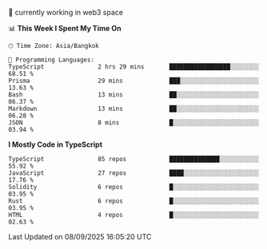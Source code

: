 🔭 currently working in web3 space

<!--START_SECTION:waka-->
📊 **This Week I Spent My Time On** 

```text
🕑︎ Time Zone: Asia/Bangkok

💬 Programming Languages: 
TypeScript               2 hrs 29 mins       █████████████████░░░░░░░░   68.51 % 
Prisma                   29 mins             ███░░░░░░░░░░░░░░░░░░░░░░   13.63 % 
Bash                     13 mins             ██░░░░░░░░░░░░░░░░░░░░░░░   06.37 % 
Markdown                 13 mins             ██░░░░░░░░░░░░░░░░░░░░░░░   06.28 % 
JSON                     8 mins              █░░░░░░░░░░░░░░░░░░░░░░░░   03.94 % 
```

**I Mostly Code in TypeScript** 

```text
TypeScript               85 repos            ██████████████░░░░░░░░░░░   55.92 % 
JavaScript               27 repos            ████░░░░░░░░░░░░░░░░░░░░░   17.76 % 
Solidity                 6 repos             █░░░░░░░░░░░░░░░░░░░░░░░░   03.95 % 
Rust                     6 repos             █░░░░░░░░░░░░░░░░░░░░░░░░   03.95 % 
HTML                     4 repos             █░░░░░░░░░░░░░░░░░░░░░░░░   02.63 % 
```




 Last Updated on 08/09/2025 16:05:20 UTC
<!--END_SECTION:waka-->
